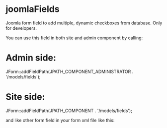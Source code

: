 # joomlaFields
Joomla form field to add multiple, dynamic checkboxes from database. Only for developers.

You can use this field in both site and admin component by calling:

# Admin side:
JForm::addFieldPath(JPATH_COMPONENT_ADMINISTRATOR . '/models/fields');

# Site side:
JForm::addFieldPath(JPATH_COMPONENT . '/models/fields');

and like other form field in your form xml file like this:
		<field
			name="topic_id"
			type="SQLcheckBoxes"
			label="Select an article"
			query="SELECT id, title FROM #__topics"
			key_field="id"
			value_field="title"
			required="true"
			multiple="true"
		>

